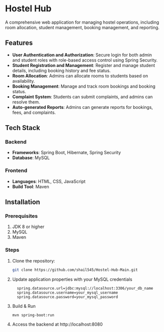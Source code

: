# Hostel Hub

A comprehensive web application for managing hostel operations, including room allocation, student management, booking management, and reporting.

## Features

- **User Authentication and Authorization**: Secure login for both admin and student roles with role-based access control using Spring Security.
- **Student Registration and Management**: Register and manage student details, including booking history and fee status.
- **Room Allocation**: Admins can allocate rooms to students based on availability.
- **Booking Management**: Manage and track room bookings and booking status.
- **Complaint System**: Students can submit complaints, and admins can resolve them.
- **Auto-generated Reports**: Admins can generate reports for bookings, fees, and complaints.

## Tech Stack

### Backend
- **Frameworks**: Spring Boot, Hibernate, Spring Security
- **Database**: MySQL

### Frontend
- **Languages**: HTML, CSS, JavaScript
- **Build Tool**: Maven

## Installation

### Prerequisites
1. JDK 8 or higher
2. MySQL
3. Maven

### Steps
1. Clone the repository:
   ```bash
   git clone https://github.com/shail545/Hostel-Hub-Main.git
2. Update application properties with your MySQL credentials
   ```properties
     spring.datasource.url=jdbc:mysql://localhost:3306/your_db_name
     spring.datasource.username=your_mysql_username
     spring.datasource.password=your_mysql_password
 3. Build & Run
    ```bash
    mvn spring-boot:run
4. Access the backend at http://localhost:8080
  


